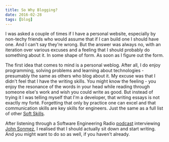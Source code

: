 ```yaml
---
title: So Why Blogging?
date: 2016-02-28
tags: [blog]
---
```


I was asked a couple of times if I have a personal website, especially by non-techy friends who would assume that if I can build one I should have one. And I can't say they're wrong. But the answer was always no, with an iteration over various excuses and a feeling that I should probably do something about it. In some shape of form. As soon as I figure out the form.

<!--break-->

The first idea that comes to mind is a personal weblog. After all, I do enjoy programming, solving problems and learning about technologies - presumably the same as others who blog about it. My excuse was that I didn't feel that I have the writing skills. You might know the feeling - you enjoy the resonance of the words in your head while reading through someone else's work and wish you could write as good. But instead of trying it I was telling myself that I'm a developer, that writing essays is not exactly my forté. Forgetting that only by practice one can excel and that communication skills are key skills for engineers. Just the same as a full list of other [Soft Skills](http://competency-matrix.blogspot.ie/2009/01/competency-matrix.html).

After listening through a Software Engineering Radio [podcast](http://www.se-radio.net/2015/12/se-radio-episode-245-john-sonmez-on-marketing-yourself-and-managing-your-career/) interviewing [John Sonmez](http://simpleprogrammer.com/), I realised that I should actually sit down and start writing. And you might want to do so as well, if you haven't already.
